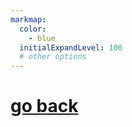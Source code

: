 ```yaml
---
markmap:
  color:
    - blue
  initialExpandLevel: 100
  # other options
---
```


# [go back](../index.html)
